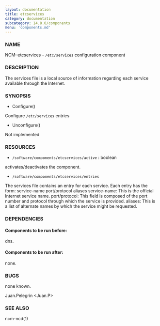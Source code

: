 ```yaml
---
layout: documentation
title: etcservices
category: documentation
subcategory: 14.8.0/components
menu: 'components.md'
---
```

### NAME

NCM::etcservices -  `/etc/services` configuration component

### DESCRIPTION

The services file  is a local source of information  regarding  each  service  available through the Internet.

### SYNOPSIS

- Configure()

Configure `/etc/services` entries

- Unconfigure()

Not implemented

### RESOURCES

- `/software/components/etcservices/active` : boolean

activates/deactivates the component.

- `/software/components/etcservices/entries`

The services file contains an entry for each  service.  Each entry has the form:
 service-name   port/protocol   aliases
service-name: This is the official Internet service name.
port/protocol: This field is composed of the port number and protocol through  which  the service is provided.
aliases: This is a list of alternate names by which the service might be requested.


### DEPENDENCIES

#### Components to be run before:

dns.

#### Components to be run after:

none.

### BUGS

none known.

Juan.Pelegrin <Juan.P>

### SEE ALSO

ncm-ncd(1)
